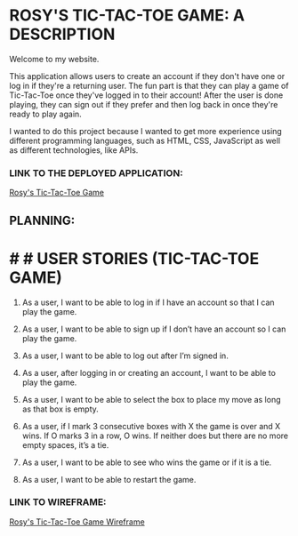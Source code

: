 # ROSY'S TIC-TAC-TOE GAME: A DESCRIPTION

 Welcome to my website.

This application allows users to create an account if they don't have one or log in if they're a returning user. The fun part is that they can play a game of Tic-Tac-Toe once they've logged in to their account! After the user is done playing, they can sign out if they prefer and then log back in once they're ready to play again.
 
 I wanted to do this project because I wanted to get more experience using different programming languages, such as HTML, CSS, JavaScript as well as different technologies, like APIs.



 ### LINK TO THE DEPLOYED APPLICATION: 

[Rosy's Tic-Tac-Toe Game](https://rosydiazl.github.io/Tic-Tac-Toe---GA/)



## PLANNING: 

# # # USER STORIES (TIC-TAC-TOE GAME) 

 
1. As a user, I want to be able to log in if I have an account so that I can play the game. 
   
2. As a user, I want to be able to sign up if I don’t have an account so I can play the game. 

3. As a user, I want to be able to log out after I’m signed in. 

4. As a user, after logging in or creating an account, I want to be able to play the game.  

5. As a user, I want to be able to select the box to place my move as long as that box is empty.   

6. As a user, if I mark 3 consecutive boxes with X the game is over and X wins. If O marks 3 in a row, O wins. If neither does but there are no more empty spaces, it’s a tie. 

7. As a user, I want to be able to see who wins the game or if it is a tie. 

8. As a user, I want to be able to restart the game. 
   


### LINK TO WIREFRAME: 

[Rosy's Tic-Tac-Toe Game Wireframe](https://imgur.com/2vnOU39)
